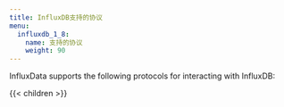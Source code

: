 ```yaml
---
title: InfluxDB支持的协议
menu:
  influxdb_1_8:
    name: 支持的协议
    weight: 90
---
```


InfluxData supports the following protocols for interacting with InfluxDB:

{{< children >}}
